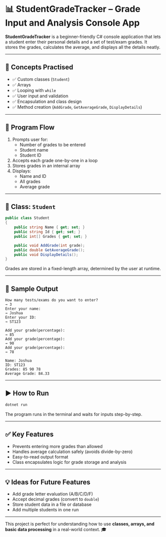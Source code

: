 # 📊 StudentGradeTracker – Grade Input and Analysis Console App

**StudentGradeTracker** is a beginner-friendly C# console application that lets a student enter their personal details and a set of test/exam grades. It stores the grades, calculates the average, and displays all the details neatly.

---

## 🧠 Concepts Practised

- ✅ Custom classes (`Student`)
- ✅ Arrays
- ✅ Looping with `while`
- ✅ User input and validation
- ✅ Encapsulation and class design
- ✅ Method creation (`AddGrade`, `GetAverageGrade`, `DisplayDetails`)

---

## 🧾 Program Flow

1. Prompts user for:
   - Number of grades to be entered
   - Student name
   - Student ID
2. Accepts each grade one-by-one in a loop
3. Stores grades in an internal array
4. Displays:
   - Name and ID
   - All grades
   - Average grade

---

## 🧩 Class: `Student`

```csharp
public class Student
{
    public string Name { get; set; }
    public string Id { get; set; }
    public int[] Grades { get; set; }

    public void AddGrade(int grade);
    public double GetAverageGrade();
    public void DisplayDetails();
}
```

Grades are stored in a fixed-length array, determined by the user at runtime.

---

## 🧪 Sample Output

```
How many tests/exams do you want to enter?
→ 3
Enter your name:
→ Joshua
Enter your ID:
→ ST123

Add your grade(percentage):
→ 85
Add your grade(percentage):
→ 90
Add your grade(percentage):
→ 78

Name: Joshua
ID: ST123
Grades: 85 90 78
Average Grade: 84.33
```

---

## ▶️ How to Run

```bash
dotnet run
```

The program runs in the terminal and waits for inputs step-by-step.

---

## ✅ Key Features

- Prevents entering more grades than allowed
- Handles average calculation safely (avoids divide-by-zero)
- Easy-to-read output format
- Class encapsulates logic for grade storage and analysis

---

## 💡 Ideas for Future Features

- Add grade letter evaluation (A/B/C/D/F)
- Accept decimal grades (convert to `double`)
- Store student data in a file or database
- Add multiple students in one run

---

This project is perfect for understanding how to use **classes, arrays, and basic data processing** in a real-world context. 🎓
